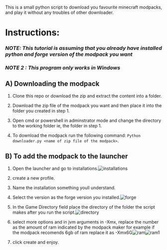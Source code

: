 This is a small python script to download you favourite minecraft modpacks, and play it without any troubles of other downloader.

# Instructions:

### *NOTE: This tutorial is assuming that you already have installed python and forge version of the modpack you want*
### *NOTE 2 : This program only works in Windows*

## **A) Downloading the modpack**
    
  1. Clone this repo or download the zip and extract the content into a folder.

  2. Download the zip file of the modpack you want and then place it into the folder you created in step 1.

  3. Open cmd or powershell in adminstrator mode and change the directory to the working folder ie, the folder in step 1.

  4.  To download the modpack run the following command: `Python downloader.py <name of zip file of the modpack>`.

## **B) To add the modpack to the launcher**

  1. Open the launcher and go to installations.![installations](https://i.imgur.com/8WHP7kB.jpg)
    
  2. create a new profile.
    
  3. Name the installation something youll understand.
    
  4. Select the version as the forge version you installed.![forge](https://i.imgur.com/kMF2yiQ.jpg)
    
  5. In the Game Directory field place the directory of the folder the script makes after you run the script.![directory](https://i.imgur.com/lmCCfv2.jpg)
    
  6. select more options and in jvm arguments in -Xmx, replace the number as the amount of ram indicated by the modpack maker for example  if the modpack recomends 6gb of ram replace it as -Xmx6G![ram](https://i.imgur.com/No20cnX.jpg)![ram1](https://i.imgur.com/XGiZuDp.jpg)
    
  7. click create and enjoy.
